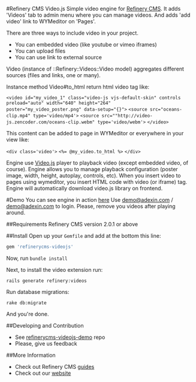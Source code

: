 #Refinery CMS Video.js
Simple video engine for [Refinery CMS](http://refinerycms.com).
It adds 'Videos' tab to admin menu where you can manage videos.
And adds 'add video' link to WYMeditor on 'Pages'.

There are three ways to include video in your project.
- You can embedded video (like youtube or vimeo iframes)
- You can upload files
- You can use link to external source

Video (instance of ::Refinery::Videos::Video model) aggregates different sources (files and links, one or many).

Instance method Video#to_html return html video tag like:

`<video id="my_video_1" class="video-js vjs-default-skin" controls
  preload="auto" width="640" height="264"`  
  `poster="my_video_poster.png"
  data-setup="{}">`
  `<source src="oceans-clip.mp4" type='video/mp4'>`
  `<source src=""http://video-js.zencoder.com/oceans-clip.webm" type='video/webm'>`
`</video>`

This content can be added to page in WYMeditor or everywhere in your view like:

`<div class='video'>`
`<%= @my_video.to_html %>`
`</div>`

Engine use [Video.js](http:videojs.com) player to playback video (except embedded video, of course).
Engine allows you to manage playback configuration (poster image, width, height, autoplay, controls, etc).
When you insert video to pages using wymeditor, you insert HTML code with video (or iframe) tag.
Engine will automatically download video.js library on frontend.

#Demo
You can see engine in action [here](http://refinerycms-videojs-demo.herokuapp.com/refinery/videos)
Use demo@adexin.com / demo@adexin.com to login.
Please, remove you videos after playing around.

##Requirements
Refinery CMS version 2.0.1 or above

##Install
Open up your ``Gemfile`` and add at the bottom this line:

```ruby
gem 'refinerycms-videojs'
```

Now, run ``bundle install``

Next, to install the video extension run:

    rails generate refinery:videos

Run database migrations:

    rake db:migrate

And you're done.

##Developing and Contribution
- See [refinerycms-videojs-demo](https://github.com/antonmi/refinerycms-videojs-demo) repo
- Please, give us feedback

##More Information
- Check out Refinery CMS [guides](http://refinerycms.com/guides)
- Check out our [website](http://adexin.com)
